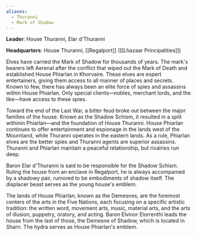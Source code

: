 ```yaml
---
aliases:
  - Thuranni
  - Mark of Shadow
---
```

**Leader**: House Thuranni, Elar d'Thuranni

**Headquarters**: House Thuranni, [[Regalport]] ([[Lhazaar Principalities]])

Elves have carried the Mark of Shadow for thousands of years. The mark's bearers left Aerenal after the conflict that wiped out the Mark of Death and established House Phiarlan in Khorvaire. These elves are expert entertainers, giving them access to all manner of places and secrets. Known to few, there has always been an elite force of spies and assassins within House Phiarlan. Only special clients—nobles, merchant lords, and the like—have access to these spies.

Toward the end of the Last War, a bitter feud broke out between the major families of the house. Known as the Shadow Schism, it resulted in a split withinin Phiarlan—and the foundation of House Thuranni. House Phiarlan continues to offer entertainment and espionage in the lands west of the Mournland, while Thuranni operates in the eastern lands. As a rule, Phiarlan elves are the better spies and Thuranni agents are superior assassins. Thuranni and Phiarlan maintain a peaceful relationship, but rivalries run deep.

Baron Elar d'Thuranni is said to be responsible for the Shadow Schism. Ruling the house from an enclave in Regalport, he is always accompanied by a shadowy pair, rumored to be embodiments of shadow itself. The displacer beast serves as the young house's emblem.

The lands of House Phiarlan, known as the Demesnes, are the foremost centers of the arts in the Five Nations, each focusing on a specific artistic tradition: the written word, movement arts, music, material arts, and the arts of illusion, puppetry, oratory, and acting. Baron Elvinor Elorrenthi leads the house from the last of those, the Demesne of Shadow, which is located in Sharn. The hydra serves as House Phiarlan's emblem.